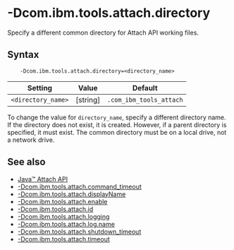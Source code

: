 <!--
* Copyright (c) 2017, 2023 IBM Corp. and others
*
* This program and the accompanying materials are made
* available under the terms of the Eclipse Public License 2.0
* which accompanies this distribution and is available at
* https://www.eclipse.org/legal/epl-2.0/ or the Apache
* License, Version 2.0 which accompanies this distribution and
* is available at https://www.apache.org/licenses/LICENSE-2.0.
*
* This Source Code may also be made available under the
* following Secondary Licenses when the conditions for such
* availability set forth in the Eclipse Public License, v. 2.0
* are satisfied: GNU General Public License, version 2 with
* the GNU Classpath Exception [1] and GNU General Public
* License, version 2 with the OpenJDK Assembly Exception [2].
*
* [1] https://www.gnu.org/software/classpath/license.html
* [2] https://openjdk.org/legal/assembly-exception.html
*
* SPDX-License-Identifier: EPL-2.0 OR Apache-2.0 OR GPL-2.0 WITH
* Classpath-exception-2.0 OR LicenseRef-GPL-2.0 WITH Assembly-exception
-->

# -Dcom.ibm.tools.attach.directory

Specify a different common directory for Attach API working files.

## Syntax

        -Dcom.ibm.tools.attach.directory=<directory_name>

| Setting            | Value           |  Default                   |
|--------------------|-----------------|----------------------------|
| `<directory_name>` | [string]        | `.com_ibm_tools_attach`    |

To change the value for `directory_name`, specify a different directory name. If the directory does not exist, it is created. However, if a parent directory is specified, it must exist. The common directory must be on a local drive, not a network drive.


## See also

- [Java&trade; Attach API](attachapi.md)
- [-Dcom.ibm.tools.attach.command_timeout](dcomibmtoolsattachcommand_timeout.md)
- [-Dcom.ibm.tools.attach.displayName](dcomibmtoolsattachdisplayname.md)
- [-Dcom.ibm.tools.attach.enable](dcomibmtoolsattachenable.md)
- [-Dcom.ibm.tools.attach.id](dcomibmtoolsattachid.md)
- [-Dcom.ibm.tools.attach.logging](dcomibmtoolsattachlogging.md)
- [-Dcom.ibm.tools.attach.log.name](dcomibmtoolsattachlogname.md)
- [-Dcom.ibm.tools.attach.shutdown_timeout](dcomibmtoolsattachshutdown_timeout.md)
- [-Dcom.ibm.tools.attach.timeout](dcomibmtoolsattachtimeout.md)


<!-- ==== END OF TOPIC ==== dcomibmtoolsattachenable.md ==== -->
